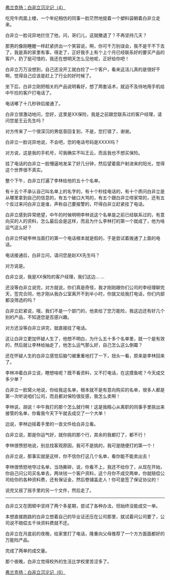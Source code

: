 <p></p><a href="https://zhuanlan.zhihu.com/p/107760681" data-draft-node="block" data-draft-type="link-card" data-image="https://pic3.zhimg.com/v2-e707d3090c147f617f424f22c1e97a46_180x120.jpg" data-image-width="846" data-image-height="271" class="internal">弗兰克扬：白非立沉沦记（4）</a><p>吃完牛肉面上楼，一个年纪相仿的同事一脸茫然地提着一个塑料袋朝着白非立走来。</p><p>白非立一脸诧异地拦住了他，问，哥们儿，这就撤退了？不再坚持几天？</p><p>那男的像刚睡醒一样赶紧挤出一个笑容说，啊，你可千万别误会，我不是干不下去了，我是真的家里有事，得走了，正好我手上有个上个月已经联系好的要买产品的客户，扔了挺可惜的，我还在想明天怎么见他呢，正好给你吧！</p><p>白非立万万没想到，自己还没开工就白捡了一个客户，看来这活儿真的是很好干啊，觉得自己应该是赶上了行业的好时候了。</p><p>坐下后，白非立刚把相关的产品说明看好，想了两套话术，就迫不及待地用手机给中午捡的客户打电话了。</p><p>电话嘟了十几秒钟后接通了。</p><p>白非立很激动地问，您好，这里是XX保险，我是之前跟您联系过的客户经理，请问您是王云先生吗？</p><p>对方传来了一个很深沉的男低音回复到，不是，您打错了，谢谢。</p><p>白非立一脸诧异地说，不会吧，您的电话号码是XXXX吗？</p><p>对方说，这是我的手机号，可我确实不叫王云，而且我也不想买保险。</p><p>挂了电话的白非立一脸懵逼地发呆了好几分钟，然后望着窗户射进来的阳光，觉得这个世界很不真实。</p><p>整个下午，白非立打遍了李林给他的五十个名单。</p><p>有十五个不承认自己叫名单上的名字的，有十个秒挂电话的，有十个质问白非立是从哪里拿到自己的信息的，有五个破口大骂的，有五个跟白非立唠家常的，还有五个反过来问白非立是谁，声称自己要报警的，吓得白非立赶紧挂了电话。</p><p>白非立感到异常绝望，中午的时候明明李林说这个名单是之前已经联系过的，有意向买的人的资料，怎么最后会是这样，而且为什么李林打的第一个就成了，他为啥运气这么好？</p><p>白非立怀疑李林当面打的第一个电话根本就是假的，于是尝试着拨通了上面的电话。</p><p>电话接通后，白非立问，请问您是赵XX先生吗？</p><p>对方说是。</p><p>白非立说，我是XX保险的客户经理，我们这边... ...</p><p>还没等白非立说完，对方就说，你们真是奇怪，我才刚刚跟你们公司的李经理聊完天，签完合同，他才刚从我办公室离开不到半小时，你就又给我打电话，你们内部都没筛选的吗？</p><p>白非立赶紧说，哦，我们不是一个部门的，他卖给了您万能险，我这边还有好几个别的产品，不知道您是否感兴趣。</p><p>对方还没等白非立讲完，就直接挂了电话。</p><p>这让白非立更加怀疑人生了，他想不明白，为什么五十多个名单里，就一个是有效的，然后就让李林给抽走了，他怎么运气那么好，自己怎么这么倒霉？</p><p>还在怀疑人生的白非立感觉后脑勺被重重地打了一下，扭头一看，原来是李林回来了。</p><p>李林冲着白非立说，瞎想啥呢？既不看资料，又不打电话，在这摸鱼呢？今天成交多少单？</p><p>白非立一脸窝火地说，你给我这名单，根本就不是有意向购买的名单，很多人都是第一次听说咱们公司，而且都对保险很反感，我怎么卖啊！</p><p>李林说，胡说！中午我打的那个怎么就行啊！这是我精心从离职的同事手里挑出来接管的名单，你看我今天下午就去成交了一个大单！</p><p>边说，李林边摇着手里的一沓文件给白非立看。</p><p>白非立说，那是你运气好，就你挑的那个行，其余的我都打了，都不行！</p><p>李林很愤怒地说，别总找客观原因，我可不是挑的，我可是随便打的第一个！</p><p>白非立说，那事实就是这样，你不信你打这几个名单，看你能不能卖出去！</p><p>李林很愤怒地夺过名单，当场撕碎，说，你看不上，我还不给你了，从现在开始，你自己问公司买名单去，两块钱一个客户资料，这个月你不成交两单，你就赔偿公司给你的各种资料费，还有保证金，然后卷铺盖走人！你可是签了保证协议的！</p><p>说完又摇了摇手里的另一个文件，然后走了。</p><hr/><p>白非立又在困顿中坚持了两个多星期，尝试了各种办法，但始终没能成交一单。</p><p>本想直接跑路的白非立想着自己的毕业证还压在公司那里，就试着问公司要了，公司说不赔偿五千块资料费就不还。</p><p>白非立在月底前的夜晚，给家里打了电话，隆重向父母推荐了一个方方面面都好的万能险产品。</p><p>完成了两单的成交量。</p><p>那个夜晚，白非立觉得校外的生活比学校里苦涩多了。</p><a href="https://zhuanlan.zhihu.com/p/111635649" data-draft-node="block" data-draft-type="link-card" data-image="https://pic2.zhimg.com/v2-b731badec24d9170eff28bdf9f74dd59_180x120.jpg" data-image-width="834" data-image-height="327" class="internal">弗兰克扬：白非立沉沦记（6）</a><p></p>